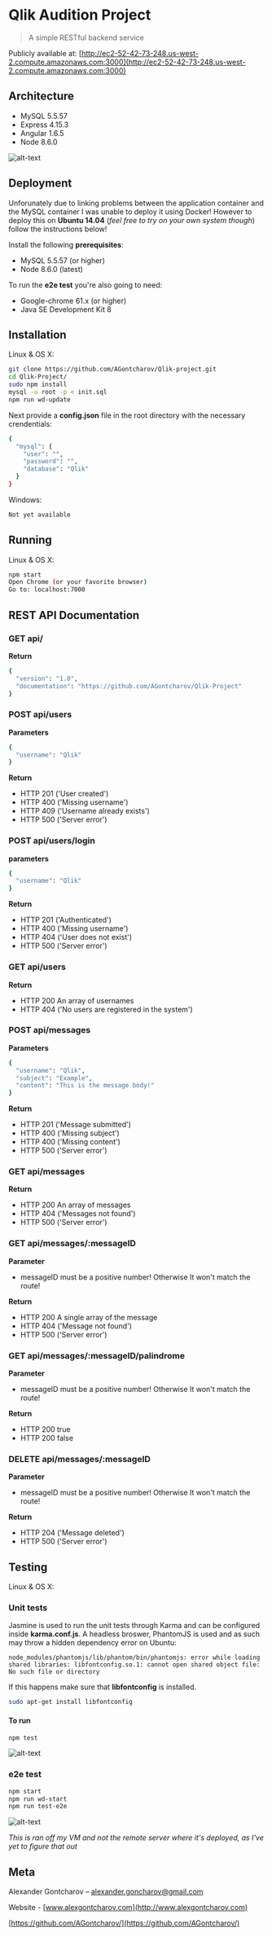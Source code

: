 # Qlik Audition Project
> A simple RESTful backend service

Publicly available at: [http://ec2-52-42-73-248.us-west-2.compute.amazonaws.com:3000](http://ec2-52-42-73-248.us-west-2.compute.amazonaws.com:3000)

## Architecture

- MySQL 5.5.57
- Express 4.15.3
- Angular 1.6.5
- Node 8.6.0

![alt-text](https://image.ibb.co/dTUSTw/Block_Diagram.png "Block Diagram")

## Deployment

Unforunately due to linking problems between the application container and the MySQL container I was unable to deploy it using Docker! However to deploy this on **Ubuntu 14.04** (*feel free to try on your own system though*) follow the instructions below!

Install the following **prerequisites**:
- MySQL 5.5.57 (or higher)
- Node 8.6.0 (latest)

To run the **e2e test** you're also going to need:
- Google-chrome 61.x (or higher)
- Java SE Development Kit 8

## Installation

Linux & OS X:

```sh
git clone https://github.com/AGontcharov/Qlik-project.git
cd Qlik-Project/
sudo npm install
mysql -u root -p < init.sql
npm run wd-update
```
Next provide a **config.json** file in the root directory with the necessary crendentials:

```sh
{
  "mysql": {
    "user": "",
    "password": "",
    "database": "Qlik"
  }
}
```

Windows:

```sh
Not yet available
```

## Running

Linux & OS X:

```sh
npm start
Open Chrome (or your favorite browser)
Go to: localhost:7000
```

## REST API Documentation

### GET api/

__Return__
```sh
{
  "version": "1.0",
  "documentation": "https://github.com/AGontcharov/Qlik-Project"
}
```

### POST api/users

__Parameters__
```sh
{
  "username": "Qlik"
}
```
__Return__
- HTTP 201 ('User created')
- HTTP 400 ('Missing username')
- HTTP 409 ('Username already exists')
- HTTP 500 ('Server error')

### POST api/users/login

__parameters__
```sh
{
  "username": "Qlik"
}
```
__Return__
- HTTP 201 ('Authenticated')
- HTTP 400 ('Missing username')
- HTTP 404 ('User does not exist')
- HTTP 500 ('Server error')

### GET api/users

__Return__
- HTTP 200 An array of usernames
- HTTP 404 ('No users are registered in the system')

### POST api/messages

__Parameters__
```sh
{
  "username": "Qlik",
  "subject": "Example",
  "content": "This is the message body!"
}
```

__Return__
- HTTP 201 ('Message submitted')
- HTTP 400 ('Missing subject')
- HTTP 400 ('Missing content')
- HTTP 500 ('Server error')

### GET api/messages

__Return__
- HTTP 200 An array of messages
- HTTP 404 ('Messages not found')
- HTTP 500 ('Server error')

### GET api/messages/:messageID

__Parameter__
- messageID must be a positive number! Otherwise It won't match the route!

__Return__
- HTTP 200 A single array of the message
- HTTP 404 ('Message not found')
- HTTP 500 ('Server error')

### GET api/messages/:messageID/palindrome

__Parameter__
- messageID must be a positive number! Otherwise It won't match the route!

__Return__
- HTTP 200 true
- HTTP 200 false

### DELETE api/messages/:messageID

__Parameter__
- messageID must be a positive number! Otherwise It won't match the route!

__Return__
- HTTP 204 ('Message deleted')
- HTTP 500 ('Server error')

## Testing

Linux & OS X:

### Unit tests

Jasmine is used to run the unit tests through Karma and can be configured inside **karma.conf.js**.
A headless broswer, PhantomJS is used and as such may throw a hidden dependency error on Ubuntu:

```
node_modules/phantomjs/lib/phantom/bin/phantomjs: error while loading shared libraries: libfontconfig.so.1: cannot open shared object file: No such file or directory
```

If this happens make sure that **libfontconfig** is installed.
```sh
sudo apt-get install libfontconfig
```

#### To run

```sh
npm test
```

![alt-text](https://image.ibb.co/crYLyw/Unit.jpg "Unit tests")


### e2e test

```sh
npm start
npm run wd-start
npm run test-e2e
```

![alt-text](https://image.ibb.co/dY0O1G/e2e.jpg "e2e tests")

*This is ran off my VM and not the remote server where it's deployed, as I've yet to figure that out*

## Meta

Alexander Gontcharov – alexander.goncharov@gmail.com

Website - [www.alexgontcharov.com](http://www.alexgontcharov.com)

[https://github.com/AGontcharov/](https://github.com/AGontcharov/)
